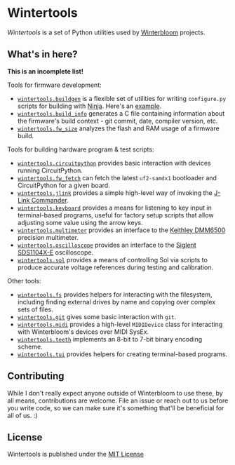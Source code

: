 # Wintertools

*Wintertools* is a set of Python utilities used by [Winterbloom](https://winterbloom.com) projects.

## What's in here?

**This is an incomplete list!**

Tools for firmware development:

* [`wintertools.buildgen`](wintertools/buildgen.py) is a flexible set of utilities for writing `configure.py` scripts for building with [Ninja](https://ninja-build.org/). Here's an [example](https://github.com/theacodes/Winterbloom_Castor_and_Pollux/blob/main/firmware/configure.py).
* [`wintertools.build_info`](wintertools/build_info.py) generates a C file containing information about the firmware's build context - git commit, date, compiler version, etc.
* [`wintertools.fw_size`](wintertools/fw_size.py) analyzes the flash and RAM usage of a firmware build.

Tools for building hardware program & test scripts:

* [`wintertools.circuitpython`](wintertools/circuitpython.py) provides basic interaction with devices running CircuitPython.
* [`wintertools.fw_fetch`](wintertools/fw_fetch.py) can fetch the latest `uf2-samdx1` bootloader and CircuitPython for a given board.
* [`wintertools.jlink`](wintertools/jlink.py) provides a simple high-level way of invoking the [J-Link Commander](https://wiki.segger.com/J-Link_Commander).
* [`wintertools.keyboard`](wintertools/keyboard.py) provides a means for listening to key input in terminal-based programs, useful for factory setup scripts that allow adjusting some value using the arrow keys.
* [`wintertools.multimeter`](wintertools/multimeter.py) provides an interface to the [Keithley DMM6500](https://www.tek.com/tektronix-and-keithley-digital-multimeter/dmm6500) precision multimeter.
* [`wintertools.oscilloscope`](wintertools/oscilloscope.py) provides an interface to the [Siglent SDS1104X-E](https://siglentna.com/product/sds1104x-e-100-mhz/) oscilloscope.
* [`wintertools.sol`](wintertools/sol.py) provides a means of controlling Sol via scripts to produce accurate voltage references during testing and calibration.

Other tools:

* [`wintertools.fs`](wintertools/fs.py) provides helpers for interacting with the filesystem, including finding external drives by name and copying over complex sets of files.
* [`wintertools.git`](wintertools/git.py) gives some basic interaction with `git`.
* [`wintertools.midi`](wintertools/midi.py) provides a high-level `MIDIDevice` class for interacting with Winterbloom's devices over MIDI SysEx.
* [`wintertools.teeth`](wintertools/teeth.py) implements an 8-bit to 7-bit binary encoding scheme.
* [`wintertools.tui`](wintertools/tui.py) provides helpers for creating terminal-based programs.


## Contributing

While I don't really expect anyone outside of Winterbloom to use these, by all means, contributions are welcome. File an issue or reach out to us before you write code, so we can make sure it's something that'll be beneficial for all of us. :)

## License

Wintertools is published under the [MIT License](LICENSE)
